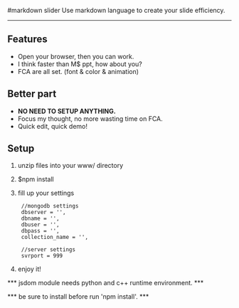 #markdown slider
Use markdown language to create your slide efficiency. 
- - -

Features
---------
* Open your browser, then you can work.
* I think faster than M$ ppt, how about you?
* FCA are all set. (font & color & animation)

Better part
-----------
* **NO NEED TO SETUP ANYTHING.**
* Focus my thought, no more wasting time on FCA.
* Quick edit, quick demo!

Setup
------
1. unzip files into your www/ directory

2. $npm install

3. fill up your settings

        //mongodb settings
        dbserver = '',
        dbname = '',
        dbuser = '',
        dbpass = '',
        collection_name = '',
        
        //server settings
        svrport = 999

4. enjoy it!

*** jsdom module needs python and c++ runtime environment. ***

*** be sure to install before run 'npm install'. ***

